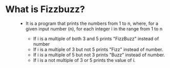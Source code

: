 <dl>
  <dt> <h1> What is Fizzbuzz? </h1> </dt>
  <dd> 
    <ul> 
      <li> It is a program that prints the numbers from 1 to n, where, for a given input number (n), for each integer i in the range from 1 to n </li>
      <ul>     
        <li> If i is a multiple of both 3 and 5 prints "FizzBuzz" instead of number </li>
        <li> If i is a multiple of 3 but not 5 prints "Fizz" instead of number. </li>
        <li>If i is a multiple of 5 but not 3 prints "Buzz" instead of number. </li>
        <li> If i is a not multiple of 3 or 5 prints the value of i. </li>
    </ul>
  </dd>
 </dl>
